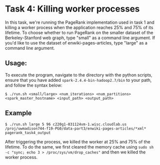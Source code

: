 # Task 4: Killing worker processes

In this task, we're running the PageRank implementation used in task 1 and killing a worker process when the application reaches 25% and 75% of its lifetime. 
To choose whether to run PageRank on the smaller dataset of the Berkeley-Stanford web graph, type "small" as a command line argument. If you'd like to use the dataset of enwiki-pages-articles, type "large" as a command line argument. 

## Usage:
To execute the program, navigate to the directory with the python scripts, ensure that you have added `spark-2.4.4-bin-hadoop2.7/bin` to your path, and follow the syntax below:
```
$ ./run.sh <small/large> <num_iterations> <num_partitions> <spark_master_hostname> <input_path> <output_path> 
```

## Example
```
$ ./run.sh large 5 96 c220g1-031124vm-1.wisc.cloudlab.us /proj/uwmadison744-f19-PG0/data-part3/enwiki-pages-articles/*xml* pagerank_task4_output 
```
After triggering the process, we killed the worker at 25% and 75% of the lifetime. To do the same, we first cleared the memory cache using `sudo sh -c "sync; echo 3 > /proc/sys/vm/drop_caches"` and then we killed the worker process.
